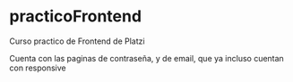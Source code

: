 # practicoFrontend
Curso practico de Frontend de Platzi

Cuenta con las paginas de contraseña, y de email, que ya incluso
cuentan con responsive
